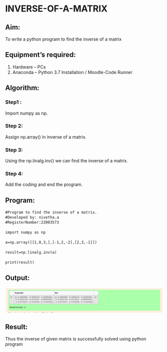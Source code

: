 # INVERSE-OF-A-MATRIX
## Aim:
To write a python program to find the inverse of a matrix
## Equipment’s required:
1. 	Hardware – PCs
2. 	Anaconda – Python 3.7 Installation / Moodle-Code Runner

## Algorithm:

### Step1 : 

Import numpy as np.

### Step 2: 

Assign np.array() in inverse of a matrix.

### Step 3: 

Using the np.linalg.inv() we can find the inverse of a matrix.

### Step 4: 

Add the coding and end the program.

## Program:
```
#Program to find the inverse of a matrix.
#Developed by: nivetha.a
#RegisterNumber:22003573

import numpy as np

a=np.array([[1,0,3,],[-1,2,-2],[2,3,-1]])

result=np.linalg.inv(a)

print(result)

```
## Output:

![inverse.png](./images/inverse.png)

## Result:
Thus the inverse of given matrix is successfully solved using python program

